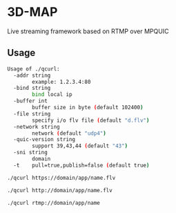 # 3D-MAP
Live streaming framework based on RTMP over MPQUIC
## Usage

```sh
Usage of ./qcurl:
  -addr string
        example: 1.2.3.4:80
  -bind string
        bind local ip
  -buffer int
        buffer size in byte (default 102400)
  -file string
        specify i/o flv file (default "d.flv")
  -network string
        network (default "udp4")
  -quic-version string
        support 39,43,44 (default "43")
  -sni string
        domain
  -t    pull=true,publish=false (default true)
```

```sh
./qcurl https://domain/app/name.flv

./qcurl http://domain/app/name.flv

./qcurl rtmp://domain/app/name
```
